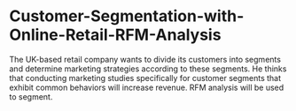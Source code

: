 # Customer-Segmentation-with-Online-Retail-RFM-Analysis
The UK-based retail company wants to divide its customers into segments and determine marketing strategies according to these segments. He thinks that conducting marketing studies specifically for customer segments that exhibit common behaviors will increase revenue. RFM analysis will be used to segment.
